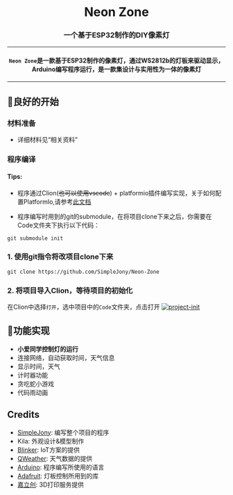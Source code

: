 <div align="center">

# Neon Zone
### 一个基于ESP32制作的DIY像素灯

---
#### `Neon Zone`是一款基于ESP32制作的像素灯，通过WS2812b的灯板来驱动显示，Arduino编写程序运行，是一款集设计与实用性为一体的像素灯
---
</div>

## 👐良好的开始
### 材料准备
* 详细材料见“相关资料”

### 程序编译
#### Tips:
* 程序通过Clion(~~也可以使用vscode~~) + platformio插件编写实现，关于如何配置PlatformIo,请参考[此文档](https://docs.platformio.org/en/latest/integration/ide/pioide.html)

* 程序编写时用到的git的submodule，在将项目clone下来之后，你需要在Code文件夹下执行以下代码：
```
git submodule init
```

### 1. 使用git指令将改项目clone下来
```
git clone https://github.com/SimpleJony/Neon-Zone
```
### 2. 将项目导入Clion，等待项目的初始化
在Clion中选择`打开`，选中项目中的`Code`文件夹，点击打开
[![project-init](https://z1.ax1x.com/2023/10/01/pPLKoIU.png)](https://imgse.com/i/pPLKoIU)

## 📱功能实现
* **小爱同学控制灯的运行**
* 连接网络，自动获取时间，天气信息
* 显示时间，天气
* 计时器功能
* 贪吃蛇小游戏
* 代码雨动画

## Credits
* [SimpleJony](https://github.com/SimpleJony): 编写整个项目的程序
* Kila: 外观设计&模型制作
* [Blinker](https://github.com/blinker-iot): IoT方案的提供
* [QWeather](https://www.qweather.com/): 天气数据的提供
* [Arduino](https://github.com/arduino): 程序编写所使用的语言
* [Adafruit](https://github.com/adafruit): 灯板控制所用到的库
* [嘉立创](https://www.jlc.com/): 3D打印服务提供